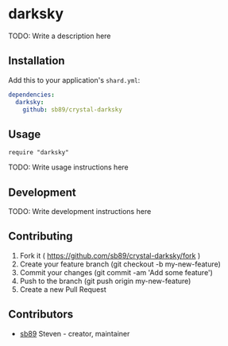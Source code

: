 # darksky

TODO: Write a description here

## Installation

Add this to your application's `shard.yml`:

```yaml
dependencies:
  darksky:
    github: sb89/crystal-darksky
```

## Usage

```crystal
require "darksky"
```

TODO: Write usage instructions here

## Development

TODO: Write development instructions here

## Contributing

1. Fork it ( https://github.com/sb89/crystal-darksky/fork )
2. Create your feature branch (git checkout -b my-new-feature)
3. Commit your changes (git commit -am 'Add some feature')
4. Push to the branch (git push origin my-new-feature)
5. Create a new Pull Request

## Contributors

- [sb89](https://github.com/sb89) Steven - creator, maintainer
